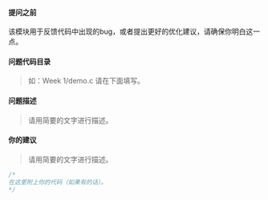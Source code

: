#### 提问之前
该模块用于反馈代码中出现的bug，或者提出更好的优化建议，请确保你明白这一点。

#### 问题代码目录
> 如：Week 1/demo.c
> 请在下面填写。


#### 问题描述
> 请用简要的文字进行描述。


#### 你的建议
> 请用简要的文字进行描述。


```c
/*
在这里附上你的代码（如果有的话）。
*/


```